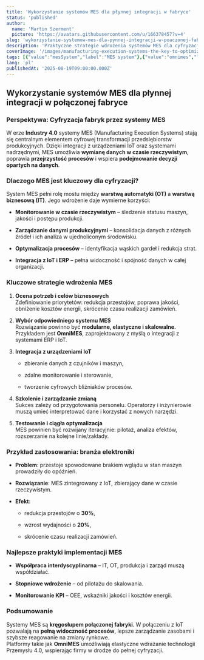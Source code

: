 ```yaml
---
title: 'Wykorzystanie systemów MES dla płynnej integracji w fabryce'
status: 'published'
author:
  name: 'Martin Szerment'
  picture: 'https://avatars.githubusercontent.com/u/166378457?v=4'
slug: 'wykorzystanie-systemow-mes-dla-pynnej-integracji-w-poaczonej-fabryce'
description: 'Praktyczne strategie wdrożenia systemów MES dla cyfryzacji fabryk i integracji z IoT.'
coverImage: '/images/manufacturing-execution-systems-the-key-to-optimizing-production-processes-MzNz.webp'
tags: [{"value":"mesSystem","label":"MES system"},{"value":"omnimes","label":"Omnimes"},{"value":"cyfryzajca","label":"cyfryzajca"},{"value":"industry40","label":"Industry 4.0"},{"value":"Industry 5.0","label":"Industry 5.0"}]
lang: 'pl'
publishedAt: '2025-08-19T09:00:00.000Z'
---
```


## Wykorzystanie systemów MES dla płynnej integracji w połączonej fabryce

### Perspektywa: Cyfryzacja fabryk przez systemy MES

W erze **Industry 4.0** systemy MES (Manufacturing Execution Systems) stają się centralnym elementem cyfrowej transformacji przedsiębiorstw produkcyjnych. Dzięki integracji z urządzeniami IoT oraz systemami nadrzędnymi, MES umożliwia **wymianę danych w czasie rzeczywistym**, poprawia **przejrzystość procesów** i wspiera **podejmowanie decyzji opartych na danych**.

### Dlaczego MES jest kluczowy dla cyfryzacji?

System MES pełni rolę mostu między **warstwą automatyki (OT)** a **warstwą biznesową (IT)**. Jego wdrożenie daje wymierne korzyści:

- **Monitorowanie w czasie rzeczywistym** – śledzenie statusu maszyn, jakości i postępu produkcji.

- **Zarządzanie danymi produkcyjnymi** – konsolidacja danych z różnych źródeł i ich analiza w ujednoliconym środowisku.

- **Optymalizacja procesów** – identyfikacja wąskich gardeł i redukcja strat.

- **Integracja z IoT i ERP** – pełna widoczność i spójność danych w całej organizacji.

### Kluczowe strategie wdrożenia MES

1. **Ocena potrzeb i celów biznesowych**\
   Zdefiniowanie priorytetów: redukcja przestojów, poprawa jakości, obniżenie kosztów energii, skrócenie czasu realizacji zamówień.

2. **Wybór odpowiedniego systemu MES**\
   Rozwiązanie powinno być **modularne, elastyczne i skalowalne**. Przykładem jest **OmniMES**, zaprojektowany z myślą o integracji z systemami ERP i IoT.

3. **Integracja z urządzeniami IoT**

   - zbieranie danych z czujników i maszyn,

   - zdalne monitorowanie i sterowanie,

   - tworzenie cyfrowych bliźniaków procesów.

4. **Szkolenie i zarządzanie zmianą**\
   Sukces zależy od przygotowania personelu. Operatorzy i inżynierowie muszą umieć interpretować dane i korzystać z nowych narzędzi.

5. **Testowanie i ciągła optymalizacja**\
   MES powinien być rozwijany iteracyjnie: pilotaż, analiza efektów, rozszerzanie na kolejne linie/zakłady.

### Przykład zastosowania: branża elektroniki

- **Problem**: przestoje spowodowane brakiem wglądu w stan maszyn prowadziły do opóźnień.

- **Rozwiązanie**: MES zintegrowany z IoT, zbierający dane w czasie rzeczywistym.

- **Efekt**:

  - redukcja przestojów o **30%**,

  - wzrost wydajności o **20%**,

  - skrócenie czasu realizacji zamówień.

### Najlepsze praktyki implementacji MES

- **Współpraca interdyscyplinarna** – IT, OT, produkcja i zarząd muszą współdziałać.

- **Stopniowe wdrożenie** – od pilotażu do skalowania.

- **Monitorowanie KPI** – OEE, wskaźniki jakości i kosztów energii.

### Podsumowanie

Systemy MES są **kręgosłupem połączonej fabryki**. W połączeniu z IoT pozwalają na **pełną widoczność procesów**, lepsze zarządzanie zasobami i szybsze reagowanie na zmiany rynkowe.\
Platformy takie jak **OmniMES** umożliwiają elastyczne wdrażanie technologii Przemysłu 4.0, wspierając firmy w drodze do pełnej cyfryzacji.